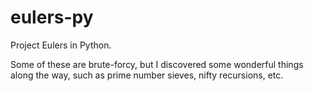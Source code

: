 eulers-py
=========

Project Eulers in Python.

Some of these are brute-forcy, but I discovered some wonderful things along the way, such as prime number sieves, nifty recursions, etc.
